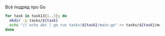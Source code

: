 Всё подряд про Go

```sh
for task in task13{1..3}; do
  mkdir -p tasks/${task}
  echo "// echo abc | go run tasks/${task}/main.go" >> tasks/${task}/main.go
done
```